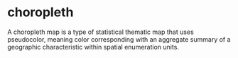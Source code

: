 # choropleth
A choropleth map is a type of statistical thematic map that uses pseudocolor, meaning color corresponding with an aggregate summary of a geographic characteristic within spatial enumeration units.
